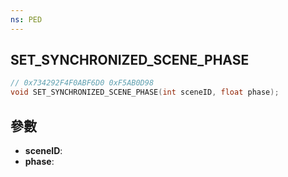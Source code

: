 ```yaml
---
ns: PED
---
```

## SET_SYNCHRONIZED_SCENE_PHASE

```c
// 0x734292F4F0ABF6D0 0xF5AB0D98
void SET_SYNCHRONIZED_SCENE_PHASE(int sceneID, float phase);
```


## 參數
* **sceneID**: 
* **phase**: 

